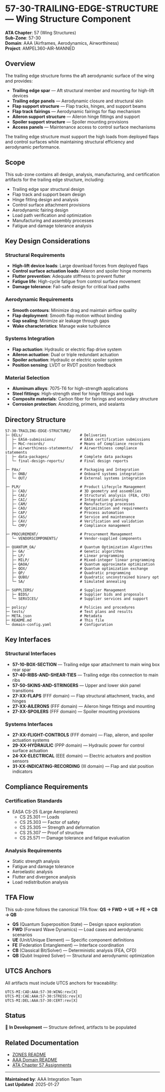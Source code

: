 # 57-30-TRAILING-EDGE-STRUCTURE — Wing Structure Component

**ATA Chapter**: 57 (Wing Structures)  
**Sub-Zone**: 57-30  
**Domain**: AAA (Airframes, Aerodynamics, Airworthiness)  
**Project**: AMPEL360-AIR-MANNED

## Overview

The trailing edge structure forms the aft aerodynamic surface of the wing and provides:
- **Trailing edge spar** — Aft structural member and mounting for high-lift devices
- **Trailing edge panels** — Aerodynamic closure and structural skin
- **Flap support structure** — Flap tracks, hinges, and support beams
- **Flap track fairings** — Aerodynamic fairings for flap mechanism
- **Aileron support structure** — Aileron hinge fittings and support
- **Spoiler support structure** — Spoiler mounting provisions
- **Access panels** — Maintenance access to control surface mechanisms

The trailing edge structure must support the high loads from deployed flaps and control surfaces while maintaining structural efficiency and aerodynamic performance.

## Scope

This sub-zone contains all design, analysis, manufacturing, and certification artifacts for the trailing edge structure, including:
- Trailing edge spar structural design
- Flap track and support beam design
- Hinge fitting design and analysis
- Control surface attachment provisions
- Aerodynamic fairing design
- Load path verification and optimization
- Manufacturing and assembly processes
- Fatigue and damage tolerance analysis

## Key Design Considerations

### Structural Requirements
- **High-lift device loads**: Large download forces from deployed flaps
- **Control surface actuation loads**: Aileron and spoiler hinge moments
- **Flutter prevention**: Adequate stiffness to prevent flutter
- **Fatigue life**: High-cycle fatigue from control surface movement
- **Damage tolerance**: Fail-safe design for critical load paths

### Aerodynamic Requirements
- **Smooth contours**: Minimize drag and maintain airflow quality
- **Flap deployment**: Smooth flap motion without binding
- **Gap sealing**: Minimize air leakage through gaps
- **Wake characteristics**: Manage wake turbulence

### Systems Integration
- **Flap actuation**: Hydraulic or electric flap drive system
- **Aileron actuation**: Dual or triple redundant actuation
- **Spoiler actuation**: Hydraulic or electric spoiler system
- **Position sensing**: LVDT or RVDT position feedback

### Material Selection
- **Aluminum alloys**: 7075-T6 for high-strength applications
- **Steel fittings**: High-strength steel for hinge fittings and lugs
- **Composite materials**: Carbon fiber for fairings and secondary structure
- **Corrosion protection**: Anodizing, primers, and sealants

## Directory Structure

```
57-30-TRAILING-EDGE-STRUCTURE/
├─ DELs/                          # Deliveries
│  ├─ EASA-submissions/           # EASA certification submissions
│  ├─ MoC-records/                # Means of Compliance records
│  ├─ airworthiness-statements/   # Airworthiness compliance statements
│  ├─ data-packages/              # Complete data packages
│  └─ final-design-reports/       # Final design reports
│
├─ PAx/                           # Packaging and Integration
│  ├─ ONB/                        # Onboard systems integration
│  └─ OUT/                        # External systems integration
│
├─ PLM/                           # Product Lifecycle Management
│  ├─ CAD/                        # 3D geometry and assemblies
│  ├─ CAE/                        # Structural analysis (FEA, CFD)
│  ├─ CAI/                        # Integration planning
│  ├─ CAM/                        # Manufacturing processes
│  ├─ CAO/                        # Optimization and requirements
│  ├─ CAP/                        # Process automation
│  ├─ CAS/                        # Service and maintenance
│  ├─ CAV/                        # Verification and validation
│  └─ CMP/                        # Compliance management
│
├─ PROCUREMENT/                   # Procurement Management
│  └─ VENDORSCOMPONENTS/          # Vendor-supplied components
│
├─ QUANTUM_OA/                    # Quantum Optimization Algorithms
│  ├─ GA/                         # Genetic algorithms
│  ├─ LP/                         # Linear programming
│  ├─ MILP/                       # Mixed-integer linear programming
│  ├─ QAOA/                       # Quantum approximate optimization
│  ├─ QOX/                        # Quantum optimization exchange
│  ├─ QP/                         # Quadratic programming
│  ├─ QUBO/                       # Quadratic unconstrained binary opt
│  └─ SA/                         # Simulated annealing
│
├─ SUPPLIERS/                     # Supplier Management
│  ├─ BIDS/                       # Supplier bids and proposals
│  └─ SERVICES/                   # Supplier services and support
│
├─ policy/                        # Policies and procedures
├─ tests/                         # Test plans and results
├─ META.json                      # Metadata
├─ README.md                      # This file
└─ domain-config.yaml             # Configuration
```

## Key Interfaces

### Structural Interfaces
- **57-10-BOX-SECTION** — Trailing edge spar attachment to main wing box rear spar
- **57-40-RIBS-AND-SHEAR-TIES** — Trailing edge ribs connection to main ribs
- **57-50-SKINS-AND-STRINGERS** — Upper and lower skin panel transitions
- **27-XX-FLAPS** (FFF domain) — Flap structural attachment, tracks, and hinges
- **27-XX-AILERONS** (FFF domain) — Aileron hinge fittings and mounting
- **27-XX-SPOILERS** (FFF domain) — Spoiler mounting provisions

### Systems Interfaces
- **27-XX-FLIGHT-CONTROLS** (FFF domain) — Flap, aileron, and spoiler actuation systems
- **29-XX-HYDRAULIC** (PPP domain) — Hydraulic power for control surface actuation
- **24-XX-ELECTRICAL** (EEE domain) — Electric actuators and position sensors
- **31-XX-INDICATING-RECORDING** (III domain) — Flap and slat position indicators

## Compliance Requirements

### Certification Standards
- EASA CS-25 (Large Aeroplanes)
  - CS 25.301 — Loads
  - CS 25.303 — Factor of safety
  - CS 25.305 — Strength and deformation
  - CS 25.307 — Proof of structure
  - CS 25.571 — Damage tolerance and fatigue evaluation

### Analysis Requirements
- Static strength analysis
- Fatigue and damage tolerance
- Aeroelastic analysis
- Flutter and divergence analysis
- Load redistribution analysis

## TFA Flow

This sub-zone follows the canonical TFA flow:
**QS → FWD → UE → FE → CB → QB**

- **QS** (Quantum Superposition State) — Design space exploration
- **FWD** (Forward Wave Dynamics) — Load cases and aerodynamic scenarios
- **UE** (Unit/Unique Element) — Specific component definitions
- **FE** (Federation Entanglement) — Interface coordination
- **CB** (Classical Bit/Solver) — Deterministic analysis (FEA, CFD)
- **QB** (Qubit Inspired Solver) — Structural and aerodynamic optimization

## UTCS Anchors

All artifacts must include UTCS anchors for traceability:
```
UTCS-MI:CAD:AAA:57-30:WING:rev[X]
UTCS-MI:CAE:AAA:57-30:STRESS:rev[X]
UTCS-MI:DEL:AAA:57-30:CERT:rev[X]
```

## Status

🚧 **In Development** — Structure defined, artifacts to be populated

## Related Documentation

- [ZONES README](../README.md)
- [AAA Domain README](../../README.md)
- [ATA Chapter 57 Assignments](../../../../../1-DIMENSIONS/CANONICAL-TAXONOMY/ata-chapters.csv)

---

**Maintained by**: AAA Integration Team  
**Last Updated**: 2025-01-27
